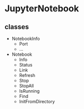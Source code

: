 # JupyterNotebook

## classes

- NotebookInfo
    - Port
    - ...
- Notebook
    - Info
    - Status
    - Link
    - Refresh
    - Stop
    - StopAll
    - IsRunning
    - Find
    - InitFromDirectory